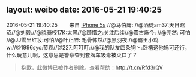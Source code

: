 layout: weibo
date: 2016-05-21 19:40:25
---
<meta name="referrer" content="no-referrer" />

2016-05-21 19:40:25  &nbsp;&nbsp;&nbsp;&nbsp;&nbsp;&nbsp; 来自 <a href="sinaweibo://customweibosource" rel="nofollow">iPhone 5s</a>
//@马伯庸: //@酒徒am37:天日昭昭//@刘毅://@骁骑校17K:太黑//@顾惜之:关注后续//@震古烁今: //@莞然: 可怕 //@JJ雪里红妆:可怕//@叶止醉: 毛骨悚然//@黑羽夜://@霸王小鸡w://@1996syc:节哀//@227_叮叮叮://@我的队友四条狗丶:卧槽这他妈可还行，什么玩意儿啊，这意思是警察查到套牌车吸毒被灭口了？
>  抱歉，此微博已被作者删除。查看帮助：http://t.cn/Rfd3rQV
